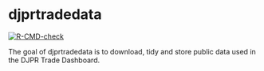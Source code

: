 
<!-- README.md is generated from README.Rmd. Please edit that file -->

# djprtradedata

<!-- badges: start -->

[![R-CMD-check](https://github.com/djpr-data/djprtradedata/workflows/R-CMD-check/badge.svg)](https://github.com/djpr-data/djprtradedata/actions)
<!-- badges: end -->

The goal of djprtradedata is to download, tidy and store public data
used in the DJPR Trade Dashboard.
